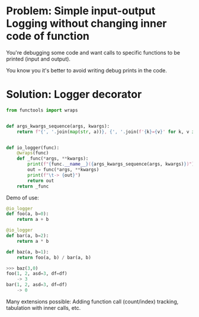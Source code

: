 # Problem: Simple input-output Logging without changing inner code of function

You're debugging some code and want calls to specific functions to be printed (input and output).

You know you it's better to avoid writing debug prints in the code. 

# Solution: Logger decorator

```python
from functools import wraps


def args_kwargs_sequence(args, kwargs):
    return f"{', '.join(map(str, a))}, {', '.join(f'{k}={v}' for k, v in k.items())}"


def io_logger(func):
    @wraps(func)
    def _func(*args, **kwargs):
        print(f"{func.__name__}({args_kwargs_sequence(args, kwargs)})")
        out = func(*args, **kwargs)
        print(f"\t-> {out}")
        return out
    return _func
```

Demo of use:

```python
@io_logger
def foo(a, b=0):
    return a + b

@io_logger
def bar(a, b=2):
    return a * b

def baz(a, b=1):
    return foo(a, b) / bar(a, b)

```

```python
>>> baz(3,0)
foo(1, 2, asd=3, df=df)
	-> 3
bar(1, 2, asd=3, df=df)
	-> 0
```

Many extensions possible: Adding function call (count/index) tracking, tabulation with inner calls, etc.
